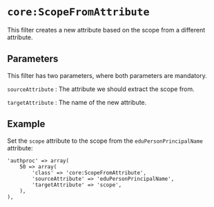 `core:ScopeFromAttribute`
=========================

This filter creates a new attribute based on the scope from a different attribute.


Parameters
----------

This filter has two parameters, where both parameters are mandatory.

`sourceAttribute`
:   The attribute we should extract the scope from.

`targetAttribute`
:   The name of the new attribute.



Example
-------

Set the `scope` attribute to the scope from the `eduPersonPrincipalName` attribute:

    'authproc' => array(
        50 => array(
            'class' => 'core:ScopeFromAttribute',
            'sourceAttribute' => 'eduPersonPrincipalName',
            'targetAttribute' => 'scope',
        ),
    ),
